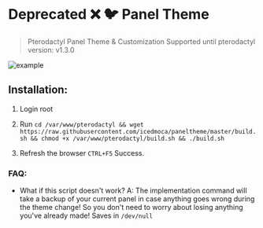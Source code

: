 # Deprecated ❌ :bird: Panel Theme 

> Pterodactyl Panel Theme & Customization
> Supported until pterodactyl version: v1.3.0

![example](https://github.com/minenite/paneltheme/blob/master/Pterodactyl.png?raw=true)


## Installation:


1. Login root

2. Run
`cd /var/www/pterodactyl && wget https://raw.githubusercontent.com/icedmoca/paneltheme/master/build.sh && chmod +x /var/www/pterodactyl/build.sh && ./build.sh`

3. Refresh the browser `CTRL+F5` Success.

### FAQ:
- What if this script doesn't work? A:
The implementation command will take a backup of your current panel in case anything goes wrong during the theme change! So you don't need to worry about losing anything you've already made! Saves in `/dev/null`
